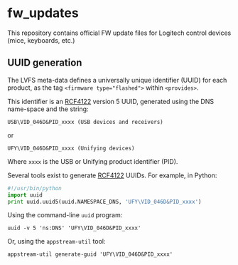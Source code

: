 fw_updates
==========

This repository contains official FW update files for Logitech control devices
(mice, keyboards, etc.)


UUID generation
---------------

The LVFS meta-data defines a universally unique identifier (UUID) for each
product, as the tag `<firmware type="flashed">` within `<provides>`.

This identifier is an [RCF4122][1] version 5 UUID, generated using the DNS
name-space and the string:

    USB\VID_046D&PID_xxxx (USB devices and receivers)

or

    UFY\VID_046D&PID_xxxx (Unifying devices)

Where `xxxx` is the USB or Unifying product identifier (PID).

Several tools exist to generate [RCF4122][1] UUIDs. For example, in Python:

```python
#!/usr/bin/python
import uuid
print uuid.uuid5(uuid.NAMESPACE_DNS, 'UFY\VID_046D&PID_xxxx')
```

Using the command-line `uuid` program:

    uuid -v 5 'ns:DNS' 'UFY\VID_046D&PID_xxxx'

Or, using the `appstream-util` tool:

    appstream-util generate-guid 'UFY\VID_046D&PID_xxxx'

[1]: https://tools.ietf.org/html/rfc4122
